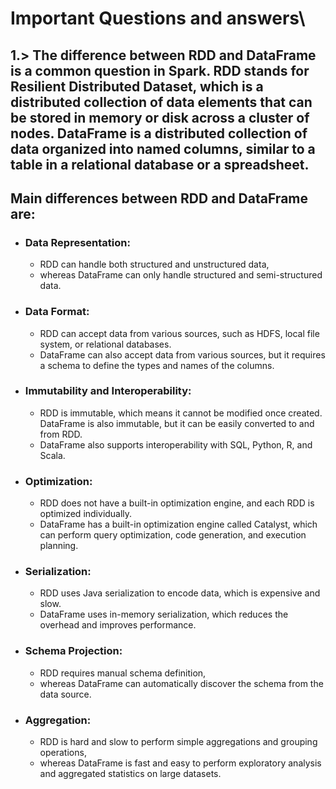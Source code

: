 # Important Questions and answers\

## 1.> The difference between RDD and DataFrame is a common question in Spark. RDD stands for Resilient Distributed Dataset, which is a distributed collection of data elements that can be stored in memory or disk across a cluster of nodes. DataFrame is a distributed collection of data organized into named columns, similar to a table in a relational database or a spreadsheet.

## Main differences between RDD and DataFrame are:

- ### Data Representation:
  - RDD can handle both structured and unstructured data,
  - whereas DataFrame can only handle structured and semi-structured data.
  
- ### Data Format:
  - RDD can accept data from various sources, such as HDFS, local file system, or relational databases.
  - DataFrame can also accept data from various sources, but it requires a schema to define the types and names of the columns.
- ### Immutability and Interoperability:
  - RDD is immutable, which means it cannot be modified once created. DataFrame is also immutable, but it can be easily converted to and from RDD.
  - DataFrame also supports interoperability with SQL, Python, R, and Scala.
  
- ### Optimization:
  - RDD does not have a built-in optimization engine, and each RDD is optimized individually.
  - DataFrame has a built-in optimization engine called Catalyst, which can perform query optimization, code generation, and execution planning.
  
- ### Serialization: 
  - RDD uses Java serialization to encode data, which is expensive and slow.
  - DataFrame uses in-memory serialization, which reduces the overhead and improves performance.
- ### Schema Projection:
  - RDD requires manual schema definition,
  - whereas DataFrame can automatically discover the schema from the data source.
- ### Aggregation:
  - RDD is hard and slow to perform simple aggregations and grouping operations,
  - whereas DataFrame is fast and easy to perform exploratory analysis and aggregated statistics on large datasets.
